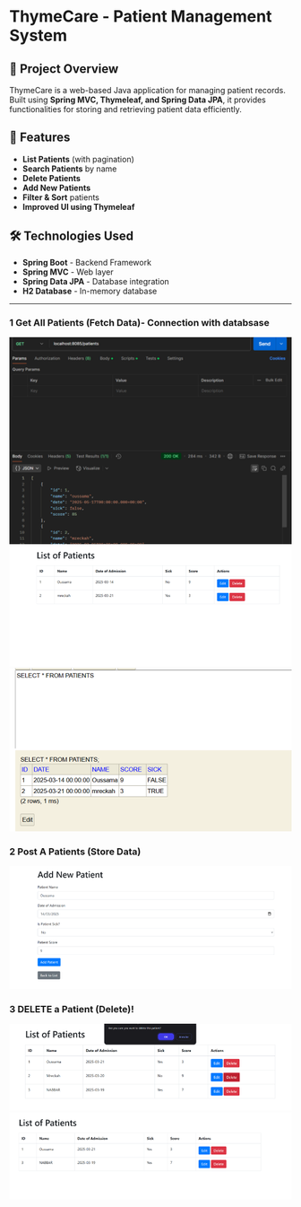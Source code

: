 # ThymeCare - Patient Management System

## 📌 Project Overview
ThymeCare is a web-based Java application for managing patient records. Built using **Spring MVC, Thymeleaf, and Spring Data JPA**, it provides functionalities for storing and retrieving patient data efficiently.

## 🚀 Features
-  **List Patients** (with pagination)
-  **Search Patients** by name
-  **Delete Patients**
-  **Add New Patients**
-  **Filter & Sort** patients
-  **Improved UI using Thymeleaf**

## 🛠️ Technologies Used
- **Spring Boot** - Backend Framework
- **Spring MVC** - Web layer
- **Spring Data JPA** - Database integration
- **H2 Database** - In-memory database

---

### **1 Get All Patients (Fetch Data)- Connection with databsase**
![img_1.png](images%2Fimg_1.png)
![img_1.png](img_1.png)
![img_2.png](img_2.png)

### **2 Post A Patients (Store Data)**
![img.png](images/img.png)

### **3 DELETE a Patient (Delete)**!
![img_3.png](images%2Fimg_3.png)
![img_4.png](images%2Fimg_4.png)



